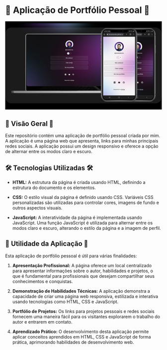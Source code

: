 # 💼 Aplicação de Portfólio Pessoal 💼


![Demonstração da aplicação](./assets/img/demo.jpg)


## 📄 Visão Geral 📄

Este repositório contém uma aplicação de portfólio pessoal criada por mim. A aplicação é uma página web que apresenta, links para minhas principais redes sociais. A aplicação possui um design responsivo e oferece a opção de alternar entre os modos claro e escuro.

  
## 🛠️ Tecnologias Utilizadas 🛠️

- **HTML:** A estrutura da página é criada usando HTML, definindo a estrutura do documento e os elementos.

- **CSS:** O estilo visual da página é definido usando CSS. Variáveis CSS personalizadas são utilizadas para controlar cores, imagens de fundo e outros aspectos visuais.

- **JavaScript:** A interatividade da página é implementada usando JavaScript. Uma função JavaScript é utilizada para alternar entre os modos claro e escuro, alterando o estilo da página e a imagem de perfil.


## 👥 Utilidade da Aplicação 👥

Esta aplicação de portfólio pessoal é útil para várias finalidades:

1. **Apresentação Profissional:** A página oferece um local centralizado para apresentar informações sobre o autor, habilidades e projetos, o que é fundamental para profissionais que desejam compartilhar seus conhecimentos e conquistas.

2. **Demonstração de Habilidades Técnicas:** A aplicação demonstra a capacidade de criar uma página web responsiva, estilizada e interativa usando tecnologias como HTML, CSS e JavaScript.

3. **Portfólio de Projetos:** Os links para projetos pessoais e redes sociais fornecem uma maneira fácil para os visitantes explorarem o trabalho do autor e entrarem em contato.

4. **Aprendizado Prático:** O desenvolvimento desta aplicação permite aplicar conceitos aprendidos em HTML, CSS e JavaScript de forma prática, aprimorando habilidades de desenvolvimento web.